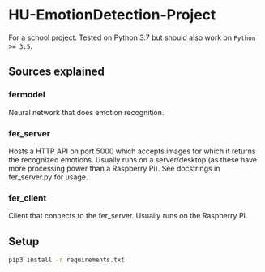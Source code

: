 # HU-EmotionDetection-Project

For a school project.
Tested on Python 3.7 but should also work on `Python >= 3.5`.

## Sources explained

### fermodel

Neural network that does emotion recognition.

### fer_server

Hosts a HTTP API on port 5000 which accepts images for which it returns the recognized emotions.
Usually runs on a server/desktop (as these have more processing power than a Raspberry Pi). See docstrings in fer_server.py for usage.

### fer_client

Client that connects to the fer_server. Usually runs on the Raspberry Pi.

## Setup

```sh
pip3 install -r requirements.txt
```
